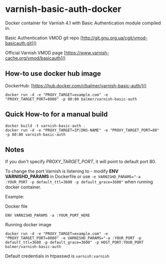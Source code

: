 # varnish-basic-auth-docker
Docker container for Varnish 4.1 with Basic Authentication module compiled in. 

Basic Authentication VMOD git repo [http://git.gnu.org.ua/cgit/vmod-basicauth.git]()

Official Varnish VMOD page [https://www.varnish-cache.org/vmod/basicauth]()

## How-to use docker hub image 


DockerHub: [https://hub.docker.com/r/balmer/varnish-basic-auth/]()


```
docker run -d -e "PROXY_TARGET=example.com" -e "PROXY_TARGET_PORT=8080" -p 80:80 balmer/varnish-basic-auth
```


## Quick How-to for a manual build

```
docker build -t varnish-basic-auth .
docker run -d -e "PROXY_TARGET=IP|DNS-NAME" -e "PROXY_TARGET_PORT=80" -p 80:80 varnish-basic-auth
```

## Notes 


If you don't specify *PROXY\_TARGET\_PORT*, it will point to default port 80.

To change the port Varnish is listening to - modify **ENV VARNISHD\_PARAMS** in Dockerfile or use 
```-e VARNISHD_PARAMS="-a :YOUR_PORT -p default_ttl=3600 -p default_grace=3600"``` when running docker container.

Example:

Docker file

```
ENV VARNISHD_PARAMS -a :YOUR_PORT_HERE
```
Running docker image

```
docker run -d -e "PROXY_TARGET=example.com" -e "PROXY_TARGET_PORT=8080" -e VARNISHD_PARAMS="-a :YOUR_PORT -p default_ttl=3600 -p default_grace=3600" -p HOST_PORT:YOUR_PORT balmer/varnish-basic-auth
```

Default credentials in htpasswd is ```varnish:varnish```
